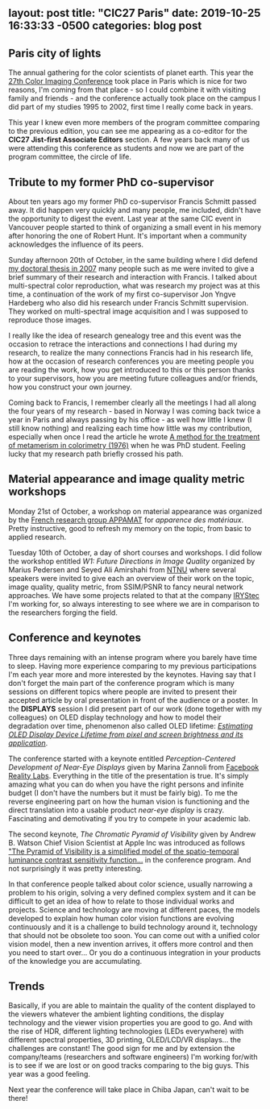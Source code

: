 <!-- --- -->
layout: post
title:  "CIC27 Paris"
date:   2019-10-25 16:33:33 -0500
categories: blog post
---

## Paris city of lights
The annual gathering for the color scientists of planet earth. This year the [27th Color Imaging Conference][CIC27-link] took place in Paris which is nice for two reasons, I'm coming from that place - so I could combine it with visiting family and friends - and the conference actually took place on the campus I did part of my studies 1995 to 2002, first time I really come back in years.

This year I knew even more members of the program committee comparing to the previous edition, you can see me appearing as a co-editor for the **CIC27 Jist-first Associate Editors** section. A few years back many of us were attending this conference as students and now we are part of the program committee, the circle of life.

## Tribute to my former PhD co-supervisor
About ten years ago my former PhD co-supervisor Francis Schmitt passed away. It did happen very quickly and many people, me included, didn't have the opportunity to digest the event. Last year at the same CIC event in Vancouver people started to think of organizing a small event in his memory after honoring the one of Robert Hunt. It's important when a community acknowledges the influence of its peers.

Sunday afternoon 20th of October, in the same building where I did defend [my doctoral thesis in 2007][mathese-link] many people such as me were invited to give a brief summary of their research and interaction with Francis. I talked about multi-spectral color reproduction, what was research my project was at this time, a continuation of the work of my first co-supervisor Jon Yngve Hardeberg who also did his research under Francis Schmitt supervision. They worked on multi-spectral image acquisition and I was supposed to reproduce those images.

I really like the idea of research genealogy tree and this event was the occasion to retrace the interactions and connections I had during my research, to realize the many connections Francis had in his research life, how at the occasion of research conferences you are meeting people you are reading the work, how you get introduced to this or this person thanks to your supervisors, how you are meeting future colleagues and/or friends, how you construct your own journey.

Coming back to Francis, I remember clearly all the meetings I had all along the four years of my research - based in Norway I was coming back twice a year in Paris and always passing by his office - as well how little I knew (I still know nothing) and realizing each time how little was my contribution, especially when once I read the article he wrote [A method for the treatment of metamerism in colorimetry (1976)][FrancisSchmittMetamerism-link] when he was PhD student. Feeling lucky that my research path briefly crossed his path.

## Material appearance and image quality metric workshops

Monday 21st of October, a workshop on material appearance was organized by the [French research group APPAMAT][appamat-link] for *apparence des matériaux*. Pretty instructive, good to refresh my memory on the topic, from basic to applied research.

Tuesday 10th of October, a day of short courses and workshops. I did follow the workshop entitled *W1: Future Directions in Image Quality* organized by Marius Pedersen and Seyed Ali Amirshahi from [NTNU][ntnu-link] where several speakers were invited to give each an overview of their work on the topic, image quality, quality metric, from SSIM/PSNR to fancy neural network approaches. We have some projects related to that at the company [IRYStec][IRYStec-link] I'm working for, so always interesting to see where we are in comparison to the researchers forging the field.

## Conference and keynotes
Three days remaining with an intense program where you barely have time to sleep. Having more experience comparing to my previous participations I'm each year more and more interested by the keynotes.
Having say that I don't forget the main part of the conference program which is many sessions on different topics where people are invited to present their accepted article by oral presentation in front of the audience or a poster. In the **DISPLAYS** session I did present part of our work (done together with my colleagues) on OLED display technology and how to model their degradation over time, phenomenon also called OLED lifetime: [*Estimating OLED Display Device Lifetime from pixel and screen brightness and its application*][OLEDarticleCIC27-link].

The conference started with a keynote entitled *Perception-Centered Development of Near-Eye Displays* given by Marina Zannoli from [Facebook Reality Labs][FBrealitylabs-link]. Everything in the title of the presentation is true. It's simply amazing what you can do when you have the right persons and infinite budget (I don't have the numbers but it must be fairly big). To me the reverse engineering part on how the human vision is functioning and the direct translation into a usable product *near-eye display* is crazy. Fascinating and demotivating if you try to compete in your academic lab.

The second keynote, *The Chromatic Pyramid of Visibility* given by Andrew B. Watson Chief Vision Scientist at Apple Inc was introduced as follows ["The Pyramid of Visibility is a simplified model of the spatio-temporal luminance contrast sensitivity function...][PyramidOfVisibility-link] in the conference program. And not surprisingly it was pretty interesting.

In that conference people talked about color science, usually narrowing a problem to his origin, solving a very defined complex system and it can be difficult to get an idea of how to relate to those individual works and projects. Science and technology are moving at different paces, the models developed to explain how human color vision functions are evolving continuously and it is a challenge to build technology around it, technology that should not be obsolete too soon. You can come out with a unified color vision model, then a new invention arrives, it offers more control and then you need to start over... Or you do a continuous integration in your products of the knowledge you are accumulating.

## Trends
Basically, if you are able to maintain the quality of the content displayed to the viewers whatever the ambient lighting conditions, the display technology and the viewer vision properties you are good to go. And with the rise of HDR, different lighting technologies (LEDs everywhere) with different spectral properties, 3D printing, OLED/LCD/VR displays... the challenges are constant! The good sign for me and by extension the company/teams (researchers and software engineers) I'm working for/with is to see if we are lost or on good tracks comparing to the big guys. This year was a good feeling.

Next year the conference will take place in Chiba Japan, can't wait to be there!


[PyramidOfVisibility-link]:https://jov.arvojournals.org/article.aspx?articleid=2550548&resultClick=1
[FBrealitylabs-link]:https://research.fb.com/
[oculuslab-link]:https://tech.fb.com/oculus-research-spotlight-teaming-up-to-build-a-perceptual-testbed/
[CIC27-link]:https://www.imaging.org/site/IST/IST/Conferences/CIC/CIC_Home.aspx
[OLEDarticleCIC27-link]:https://www.ingentaconnect.com/contentone/ist/cic/2019/00002019/00000001/art00060
[ntnu-link]:https://www.ntnu.edu/
[appamat-link]:http://gdr-appamat.cnrs.fr/
[IRYStec-link]:http://www.irystec.com/
[mathese-link]:http://www.theses.fr/2007ENST0022
[FrancisSchmittMetamerism-link]:https://www.osapublishing.org/josa/abstract.cfm?uri=josa-66-6-601
